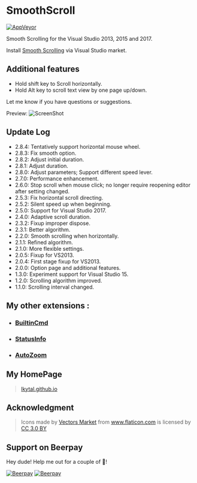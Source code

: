 # SmoothScroll

[![AppVeyor](https://img.shields.io/appveyor/ci/lkytal/smoothscroll.svg?style=flat-square)](https://ci.appveyor.com/project/lkytal/smoothscroll)

Smooth Scrolling for the Visual Studio 2013, 2015 and 2017.

Install [Smooth Scrolling](https://marketplace.visualstudio.com/items?itemName=lkytal.SmoothScroll) via Visual Studio market.

## Additional features

* Hold shift key to Scroll horizontally.
* Hold Alt key to scroll text view by one page up/down.

Let me know if you have questions or suggestions.

Preview:
![ScreenShot](SmoothScroll/Resources/smooth.gif)

## Update Log

* 2.8.4: Tentatively support horizontal mouse wheel.
* 2.8.3: Fix smooth option.
* 2.8.2: Adjust initial duration.
* 2.8.1: Adjust duration.
* 2.8.0: Adjust parameters; Support different speed lever.
* 2.7.0: Performance enhancement.
* 2.6.0: Stop scroll when mouse click; no longer require reopening editor after setting changed.
* 2.5.3: Fix horizontal scroll directing.
* 2.5.2: Silent speed up when beginning.
* 2.5.0: Support for Visual Studio 2017.
* 2.4.0: Adaptive scroll duration.
* 2.3.2: Fixup improper dispose.
* 2.3.1: Better algorithm.
* 2.2.0: Smooth scrolling when horizontally.
* 2.1.1: Refined algorithm.
* 2.1.0: More flexible settings.
* 2.0.5: Fixup for VS2013.
* 2.0.4: First stage fixup for VS2013.
* 2.0.0: Option page and additional features.
* 1.3.0: Experiment support for Visual Studio 15.
* 1.2.0: Scrolling algorithm improved.
* 1.1.0: Scrolling interval changed.

## My other extensions :

- ### [BuiltinCmd](https://marketplace.visualstudio.com/items?itemName=lkytal.BuiltinCmd)
- ### [StatusInfo](https://marketplace.visualstudio.com/items?itemName=lkytal.StatusInfo)
- ### [AutoZoom](https://marketplace.visualstudio.com/items?itemName=lkytal.AutoZoom)
  
## My HomePage

> [lkytal.github.io](https://lkytal.github.io)

## Acknowledgment

> <div>Icons made by <a href="http://www.flaticon.com/authors/vectors-market" title="Vectors Market">Vectors Market</a> from <a href="http://www.flaticon.com" title="Flaticon">www.flaticon.com</a> is licensed by <a href="http://creativecommons.org/licenses/by/3.0/" title="Creative Commons BY 3.0" target="_blank">CC 3.0 BY</a></div>

## Support on Beerpay
Hey dude! Help me out for a couple of :beers:!

[![Beerpay](https://beerpay.io/lkytal/SmoothScroll/badge.svg?style=beer-square)](https://beerpay.io/lkytal/SmoothScroll)  [![Beerpay](https://beerpay.io/lkytal/SmoothScroll/make-wish.svg?style=flat-square)](https://beerpay.io/lkytal/SmoothScroll?focus=wish)